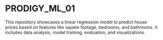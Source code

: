 # PRODIGY_ML_01
This repository showcases a linear regression model to predict house prices based on features like square footage, bedrooms, and bathrooms. It includes data analysis, model training, evaluation, and visualizations.
